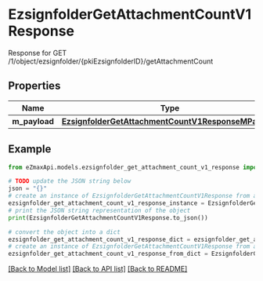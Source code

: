 # EzsignfolderGetAttachmentCountV1Response

Response for GET /1/object/ezsignfolder/{pkiEzsignfolderID}/getAttachmentCount

## Properties

Name | Type | Description | Notes
------------ | ------------- | ------------- | -------------
**m_payload** | [**EzsignfolderGetAttachmentCountV1ResponseMPayload**](EzsignfolderGetAttachmentCountV1ResponseMPayload.md) |  | 

## Example

```python
from eZmaxApi.models.ezsignfolder_get_attachment_count_v1_response import EzsignfolderGetAttachmentCountV1Response

# TODO update the JSON string below
json = "{}"
# create an instance of EzsignfolderGetAttachmentCountV1Response from a JSON string
ezsignfolder_get_attachment_count_v1_response_instance = EzsignfolderGetAttachmentCountV1Response.from_json(json)
# print the JSON string representation of the object
print(EzsignfolderGetAttachmentCountV1Response.to_json())

# convert the object into a dict
ezsignfolder_get_attachment_count_v1_response_dict = ezsignfolder_get_attachment_count_v1_response_instance.to_dict()
# create an instance of EzsignfolderGetAttachmentCountV1Response from a dict
ezsignfolder_get_attachment_count_v1_response_from_dict = EzsignfolderGetAttachmentCountV1Response.from_dict(ezsignfolder_get_attachment_count_v1_response_dict)
```
[[Back to Model list]](../README.md#documentation-for-models) [[Back to API list]](../README.md#documentation-for-api-endpoints) [[Back to README]](../README.md)


